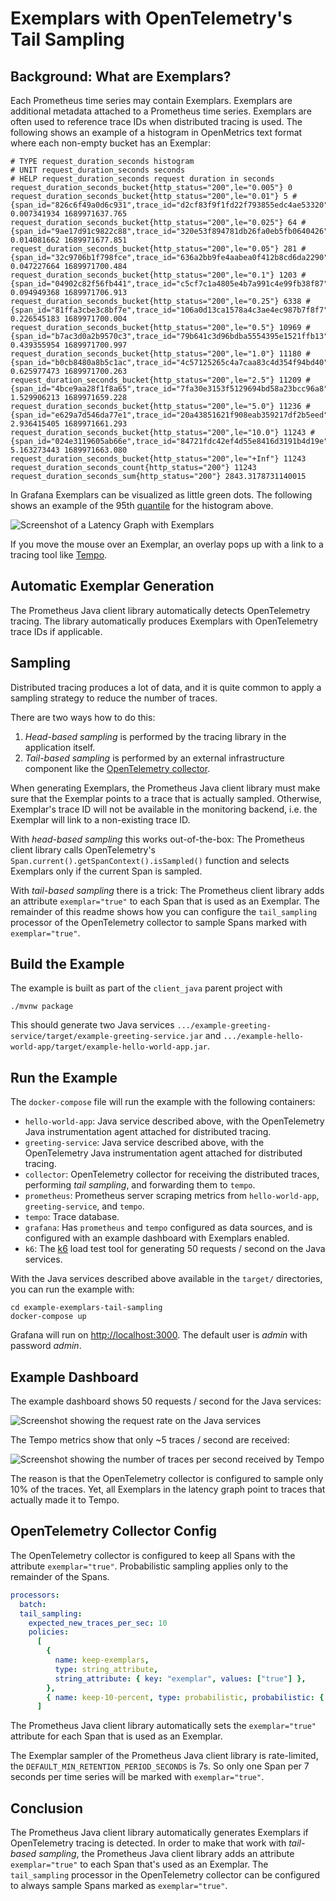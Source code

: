 # Exemplars with OpenTelemetry's Tail Sampling

## Background: What are Exemplars?

Each Prometheus time series may contain Exemplars. Exemplars are additional metadata attached to a
Prometheus time
series.
Exemplars are often used to reference trace IDs when distributed tracing is used.
The following shows an example of a histogram in OpenMetrics text format where each non-empty bucket
has an Exemplar:

<!-- editorconfig-checker-disable -->

```text
# TYPE request_duration_seconds histogram
# UNIT request_duration_seconds seconds
# HELP request_duration_seconds request duration in seconds
request_duration_seconds_bucket{http_status="200",le="0.005"} 0
request_duration_seconds_bucket{http_status="200",le="0.01"} 5 # {span_id="826c6f49a0d6c931",trace_id="d2cf83f9f1fd22f793855edc4ae53320"} 0.007341934 1689971637.765
request_duration_seconds_bucket{http_status="200",le="0.025"} 64 # {span_id="9ae17d91c9822c88",trace_id="320e53f894781db26fa0eb5fb0640426"} 0.014081662 1689971677.851
request_duration_seconds_bucket{http_status="200",le="0.05"} 281 # {span_id="32c9706b1f798fce",trace_id="636a2bb9fe4aabea0f412b8cd6da2290"} 0.047227664 1689971700.484
request_duration_seconds_bucket{http_status="200",le="0.1"} 1203 # {span_id="04902c82f56fb441",trace_id="c5cf7c1a4805e4b7a991c4e99fb38f87"} 0.094949368 1689971706.913
request_duration_seconds_bucket{http_status="200",le="0.25"} 6338 # {span_id="81ffa3cbe3c8bf7e",trace_id="106a0d13ca1578a4c3ae4ec987b7f8f7"} 0.226545183 1689971700.004
request_duration_seconds_bucket{http_status="200",le="0.5"} 10969 # {span_id="b7ac3d0a2b9570c3",trace_id="79b641c3d96bdba5554395e1521ffb13"} 0.439355954 1689971700.997
request_duration_seconds_bucket{http_status="200",le="1.0"} 11180 # {span_id="b0cb8480a8b5c1ac",trace_id="4c57125265c4a7caa83c4d354f94bd40"} 0.625977473 1689971700.263
request_duration_seconds_bucket{http_status="200",le="2.5"} 11209 # {span_id="4bce9aa28f1f8a65",trace_id="7fa30e3153f5129694bd58a23bcc96a8"} 1.529906213 1689971659.228
request_duration_seconds_bucket{http_status="200",le="5.0"} 11236 # {span_id="e629a7d546da77e1",trace_id="20a43851621f908eab359217df2b5eed"} 2.936415405 1689971661.293
request_duration_seconds_bucket{http_status="200",le="10.0"} 11243 # {span_id="024e3119605ab66e",trace_id="84721fdc42ef4d55e8416d3191b4d19e"} 5.163273443 1689971663.080
request_duration_seconds_bucket{http_status="200",le="+Inf"} 11243
request_duration_seconds_count{http_status="200"} 11243
request_duration_seconds_sum{http_status="200"} 2843.3178731140015
```

<!-- editorconfig-checker-enable -->

In Grafana Exemplars can be visualized as little green dots. The following shows an example of the
95th [quantile](https://prometheus.io/docs/prometheus/latest/querying/functions/#histogram_quantile)
for the histogram above.

![Screenshot of a Latency Graph with Exemplars](https://github.com/prometheus/client_java/assets/330535/68aada3d-f55b-4a7b-90be-222481f0ec79) <!-- editorconfig-checker-disable-line -->

If you move the mouse over an Exemplar, an overlay pops up with a link to a tracing tool
like [Tempo](https://github.com/grafana/tempo).

## Automatic Exemplar Generation

The Prometheus Java client library automatically detects OpenTelemetry tracing. The library
automatically produces
Exemplars with OpenTelemetry trace IDs if applicable.

## Sampling

Distributed tracing produces a lot of data, and it is quite common to apply a sampling strategy to
reduce the number of
traces.

There are two ways how to do this:

1. _Head-based sampling_ is performed by the tracing library in the application itself.
2. _Tail-based sampling_ is performed by an external infrastructure component like
   the [OpenTelemetry collector](https://opentelemetry.io/docs/collector/).

When generating Exemplars, the Prometheus Java client library must make sure that the Exemplar points
to a trace that is
actually sampled. Otherwise, Exemplar's trace ID will not be available in the monitoring backend,
i.e. the Exemplar will
link to a non-existing trace ID.

With _head-based sampling_ this works out-of-the-box: The Prometheus client library calls
OpenTelemetry's
`Span.current().getSpanContext().isSampled()` function and selects Exemplars only if the current
Span is sampled.

With _tail-based sampling_ there is a trick: The Prometheus client library adds an attribute
`exemplar="true"` to each
Span that is used as an Exemplar. The remainder of this readme shows how you can configure the
`tail_sampling` processor
of the OpenTelemetry collector to sample Spans marked with `exemplar="true"`.

## Build the Example

The example is built as part of the `client_java` parent project with

```shell
./mvnw package
```

This should generate two Java services
`.../example-greeting-service/target/example-greeting-service.jar` and
`.../example-hello-world-app/target/example-hello-world-app.jar`.

## Run the Example

The `docker-compose` file will run the example with the following containers:

- `hello-world-app`: Java service described above, with the OpenTelemetry Java instrumentation agent
  attached for
  distributed tracing.
- `greeting-service`: Java service described above, with the OpenTelemetry Java instrumentation
  agent attached for
  distributed tracing.
- `collector`: OpenTelemetry collector for receiving the distributed traces, performing _tail
  sampling_, and forwarding
  them to `tempo`.
- `prometheus`: Prometheus server scraping metrics from `hello-world-app`, `greeting-service`, and
  `tempo`.
- `tempo`: Trace database.
- `grafana`: Has `prometheus` and `tempo` configured as data sources, and is configured with an
  example dashboard with
  Exemplars enabled.
- `k6`: The [k6](https://k6.io/) load test tool for generating 50 requests / second on the Java
  services.

With the Java services described above available in the `target/` directories, you can run the
example with:

```shell
cd example-exemplars-tail-sampling
docker-compose up
```

Grafana will run on [http://localhost:3000](ttp://localhost:3000). The default user is _admin_ with
password _admin_.

## Example Dashboard

The example dashboard shows 50 requests / second for the Java services:

![Screenshot showing the request rate on the Java services](https://github.com/prometheus/client_java/assets/330535/9f8dc92e-c9aa-40b6-8fda-a0f7e98560ba) <!-- editorconfig-checker-disable-line -->

The Tempo metrics show that only ~5 traces / second are received:

![Screenshot showing the number of traces per second received by Tempo](https://github.com/prometheus/client_java/assets/330535/5e439ac5-3c5c-4d40-a4cd-6737c2c82dfd) <!-- editorconfig-checker-disable-line -->

The reason is that the OpenTelemetry collector is configured to sample only 10% of the traces. Yet,
all Exemplars in the
latency graph point to traces that actually made it to Tempo.

## OpenTelemetry Collector Config

The OpenTelemetry collector is configured to keep all Spans with the attribute `exemplar="true"`.
Probabilistic sampling
applies only to the remainder of the Spans.

```yaml
processors:
  batch:
  tail_sampling:
    expected_new_traces_per_sec: 10
    policies:
      [
        {
          name: keep-exemplars,
          type: string_attribute,
          string_attribute: { key: "exemplar", values: ["true"] },
        },
        { name: keep-10-percent, type: probabilistic, probabilistic: { sampling_percentage: 10 } },
      ]
```

The Prometheus Java client library automatically sets the `exemplar="true"` attribute for each Span
that is used as an
Exemplar.

The Exemplar sampler of the Prometheus Java client library is rate-limited, the
`DEFAULT_MIN_RETENTION_PERIOD_SECONDS`
is 7s.
So only one Span per 7 seconds per time series will be marked with `exemplar="true"`.

## Conclusion

The Prometheus Java client library automatically generates Exemplars if OpenTelemetry tracing is
detected.
In order to make that work with _tail-based sampling_, the Prometheus Java client library adds an
attribute
`exemplar="true"` to each Span that's used as an Exemplar.
The `tail_sampling` processor in the OpenTelemetry collector can be configured to always sample
Spans marked as
`exemplar="true"`.
